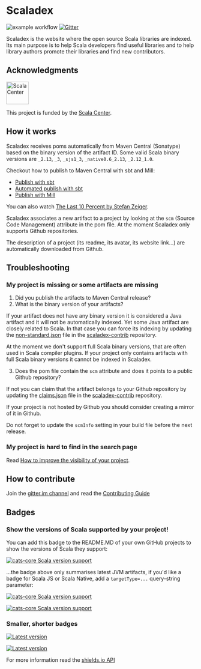 # Scaladex

![example workflow](https://github.com/scalacenter/scaladex/actions/workflows/ci.yml/badge.svg)
[![Gitter](https://img.shields.io/gitter/room/scalacenter/scaladex.svg?style=flat-square)](https://gitter.im/scalacenter/scaladex)

Scaladex is the website where the open source Scala libraries are indexed.
Its main purpose is to help Scala developers find useful libraries and to help library authors promote their libraries and find new contributors.

## Acknowledgments

<a title="Scala Center" href="https://scala.epfl.ch/"><img alt="Scala Center" src="https://scala.epfl.ch/resources/img/scala-center-logo-black.png" height="60" /></a>

This project is funded by the <a title="Scala Center" href="https://scala.epfl.ch/">Scala Center</a>.

## How it works

Scaladex receives poms automatically from Maven Central (Sonatype) based on the binary version of the artifact ID.
Some valid Scala binary versions are `_2.13`, `_3`, `_sjs1_3`, `_native0.6_2.13`, `_2.12_1.0`.

Checkout how to publish to Maven Central with sbt and Mill:
- [Publish with sbt](https://www.scala-sbt.org/1.x/docs/Publishing.html)
- [Automated publish with sbt](https://github.com/sbt/sbt-ci-release)
- [Publish with Mill](https://com-lihaoyi.github.io/mill/mill/Intro_to_Mill.html#_deploying_your_code)

You can also watch [The Last 10 Percent by Stefan Zeiger](https://www.youtube.com/watch?v=RmEMUwfQoSc).

Scaladex associates a new artifact to a project by looking at the `scm` (Source Code Management) attribute in the pom file.
At the moment Scaladex only supports Github repositories.

The description of a project (its readme, its avatar, its website link...) are automatically downloaded from Github.

## Troubleshooting

### My project is missing or some artifacts are missing

1. Did you publish the artifacts to Maven Central release?
2. What is the binary version of your artifacts?

If your artifact does not have any binary version it is considered a Java artifact and it will not be automatically indexed.
Yet some Java artifact are closely related to Scala.
In that case you can force its indexing by updating the [non-standard.json](https://github.com/scalacenter/scaladex-contrib/blob/master/non-standard.json) file in the [scaladex-contrib](https://github.com/scalacenter/scaladex-contrib) repository.

At the moment we don't support full Scala binary versions, that are often used in Scala compiler plugins.
If your project only contains artifacts with full Scala binary versions it cannot be indexed in Scaladex.

3. Does the pom file contain the `scm` attribute and does it points to a public Github repository?

If not you can claim that the artifact belongs to your Github repository by updating the [claims.json](https://github.com/scalacenter/scaladex-contrib/blob/master/claims.json) file in the [scaladex-contrib](https://github.com/scalacenter/scaladex-contrib) repository.

If your project is not hosted by Github you should consider creating a mirror of it in Github.

Do not forget to update the `scmInfo` setting in your build file before the next release.

### My project is hard to find in the search page

Read [How to improve the visibility of your project](doc/user/improve-visibility.md).

## How to contribute

Join the [gitter.im channel](https://gitter.im/scalacenter/scaladex) and read the [Contributing Guide](/CONTRIBUTING.md)

## Badges

### Show the versions of Scala supported by your project!

You can add this badge to the README.MD of your own GitHub projects to show
the versions of Scala they support:

[![cats-core Scala version support](https://index.scala-lang.org/typelevel/cats/cats-core/latest-by-scala-version.svg)](https://index.scala-lang.org/typelevel/cats/cats-core)

...the badge above only summarises latest JVM artifacts, if you'd like a badge
for  Scala JS or Scala Native, add a `targetType=...` query-string parameter:

[![cats-core Scala version support](https://index.scala-lang.org/typelevel/cats/cats-core/latest-by-scala-version.svg?targetType=js)](https://index.scala-lang.org/typelevel/cats/cats-core)

[![cats-core Scala version support](https://index.scala-lang.org/typelevel/cats/cats-core/latest-by-scala-version.svg?targetType=native)](https://index.scala-lang.org/typelevel/cats/cats-core)

### Smaller, shorter badges

[![Latest version](https://index.scala-lang.org/typelevel/cats/cats-core/latest.svg?color=orange)](https://index.scala-lang.org/typelevel/cats/cats-core)

[![Latest version](https://index.scala-lang.org/akka/akka/akka-http-core/latest.svg?color=blue)](https://index.scala-lang.org/akka/akka/akka-http-core)

For more information read the [shields.io API](http://shields.io/)
